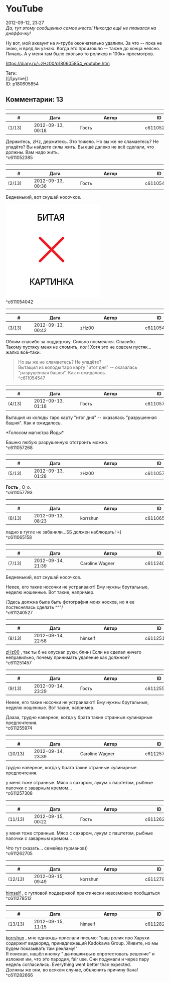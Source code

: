 YouTube
=======

  
2012-09-12, 23:27  
  *Да, тут этому сообщению самое место! Никогда ещё не плакался на дняффочку!*    
   
 Ну вот, мой аккаунт на я-трубе окончательно удалили. За что -- пока не знаю, и вряд ли узнаю. Когда это произошло -- также до конца неясно. Пичаль. А у меня там было сколько то роликов и 100к+ просмотров.   
  
<https://diary.ru/~zHz00/p180605854_youtube.htm>  
  
Теги:  
[[Другое]]  
ID: p180605854  


Комментарии: 13
---------------

  


---



|         #         |              Дата              |                     Автор                     |           ID           |
| --- | --- | --- | --- |
| (1/13) | 2012-09-13, 00:18 | Гость | c611052385 |

  
 Держитесь, zHz, держитесь. Это тяжело. Но вы же не сламаетесь? Не упадёте? Вы найдете силы жить. Вы ещё далеко не всё сделали, что должны. Вам надо жить.   
 ^c611052385

---



|         #         |              Дата              |                     Автор                     |           ID           |
| --- | --- | --- | --- |
| (2/13) | 2012-09-13, 00:36 | Гость | c611054042 |

  
 Бедненький, вот скушай носочков.   
   
 ![](pics/kak-svyazat-nosochki-dlya-novorozhdennogo.jpg)   
 ^c611054042

---



|         #         |              Дата              |                     Автор                     |           ID           |
| --- | --- | --- | --- |
| (3/13) | 2012-09-13, 00:42 | zHz00 | c611054547 |

  
 Обоим спасибо за поддержку. Сильно посмеялся. Спасибо.   
 Такому пустяку меня не сломить, лол! Хотя это не совсем пустяк... жалко всё-таки.   
 >Но вы же не сламаетесь? Не упадёте?   
 Вытащил из колоды таро карту "итог дня" -- оказалась "разрушенная башня". Как и ожидалось.   
 ^c611054547

---



|         #         |              Дата              |                     Автор                     |           ID           |
| --- | --- | --- | --- |
| (4/13) | 2012-09-13, 01:18 | Гость | c611057268 |

  
  Вытащил из колоды таро карту "итог дня" -- оказалась "разрушенная башня". Как и ожидалось.    
   
 \*Голосом магистра Йоды\*   
   
 Башню любую разрушенную отстроить можно.   
 ^c611057268

---



|         #         |              Дата              |                     Автор                     |           ID           |
| --- | --- | --- | --- |
| (5/13) | 2012-09-13, 01:28 | zHz00 | c611057793 |

  
  **Гость**  , О\_о.   
 ^c611057793

---



|         #         |              Дата              |                     Автор                     |           ID           |
| --- | --- | --- | --- |
| (6/13) | 2012-09-13, 08:23 | korrshun | c611065158 |

  
 ладно в гугле не забанили...ББ должен наблюдать! =)   
 ^c611065158

---



|         #         |              Дата              |                     Автор                     |           ID           |
| --- | --- | --- | --- |
| (7/13) | 2012-09-14, 21:39 | Caroline Wagner | c611240527 |

  
  Бедненький, вот скушай носочков.    
   
 Нееее, его такие носочки не устраивают! Ему нужны брутальные, неделю ношенные. Вот такие, например.   
   
 /Здесь должна была быть фотография моих носков, но я ее постеснялась сделать ^^"/   
 ^c611240527

---



|         #         |              Дата              |                     Автор                     |           ID           |
| --- | --- | --- | --- |
| (8/13) | 2012-09-14, 22:58 | himself | c611251457 |

  
  [zHz00](https://zHz00.diary.ru "Untitled")  , так ты б не опускал руки, блин) Если не сделал ничего неправильно, почему принимать удаление как должное?   
 ^c611251457

---



|         #         |              Дата              |                     Автор                     |           ID           |
| --- | --- | --- | --- |
| (9/13) | 2012-09-14, 23:29 | Гость | c611255974 |

  
  Нееее, его такие носочки не устраивают! Ему нужны брутальные, неделю ношенные. Вот такие, например.    
   
 Даааа, трудно наверное, когда у брата такие странные кулинарные предпочтения.   
 ^c611255974

---



|         #         |              Дата              |                     Автор                     |           ID           |
| --- | --- | --- | --- |
| (10/13) | 2012-09-14, 23:39 | Caroline Wagner | c611257308 |

  
  трудно наверное, когда у брата такие странные кулинарные предпочтения.    
   
 у меня тоже странные. Мясо с сахаром, лукум с паштетом, рыбные палочки с заварным кремом...   
 ^c611257308

---



|         #         |              Дата              |                     Автор                     |           ID           |
| --- | --- | --- | --- |
| (11/13) | 2012-09-15, 00:22 | Гость | c611262705 |

  
  у меня тоже странные. Мясо с сахаром, лукум с паштетом, рыбные палочки с заварным кремом...    
   
 Что тут сказать... семейка гурманов))   
 ^c611262705

---



|         #         |              Дата              |                     Автор                     |           ID           |
| --- | --- | --- | --- |
| (12/13) | 2012-09-15, 09:49 | korrshun | c611278512 |

  
  [himself](http://himself.diary.ru "void")  , с гугловой поддержкой практически невозможно пообщаться   
 ^c611278512

---



|         #         |              Дата              |                     Автор                     |           ID           |
| --- | --- | --- | --- |
| (13/13) | 2012-09-15, 11:15 | himself | c611282666 |

  
  [korrshun](http://Igel-kun.diary.ru "kimi wo shiranai monogatari")  , мне однажды прислали письмо: "ваш ролик про Харухи содержит видеоряд, принадлежащий Kadokawa Group. Живите, но мы будем показывать там рекламу!"   
 Я поискал, нашёл кнопку "  ~~да пошли вы в~~  опротестовать решение" и изложил им, что это пародия, fair use. Они подумали и через пару недель согласились. Everything went better than expected.   
 Должны же они, во всяком случае, объяснить причину бана!   
 ^c611282666